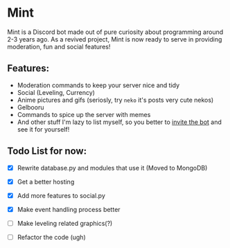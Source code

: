 # Mint
Mint is a Discord bot made out of pure curiosity about programming around 2-3 years ago. As a revived project, Mint is now ready to serve in providing moderation, fun and social features!

## Features:
* Moderation commands to keep your server nice and tidy
* Social (Leveling, Currency)
* Anime pictures and gifs (seriosly, try `neko` it's posts very cute nekos)
* Gelbooru
* Commands to spice up the server with memes
* And other stuff I'm lazy to list myself, so you better to [invite the bot](https://discord.com/oauth2/authorize?client_id=424862035063603202&scope=bot&permissions=2146958839) and see it for yourself!

## Todo List for now:

- [x] Rewrite database.py and modules that use it (Moved to MongoDB)
- [x] Get a better hosting
- [x] Add more features to social.py
- [x] Make event handling process better
- [ ] Make leveling related graphics(?)
- [ ] Refactor the code (ugh)


